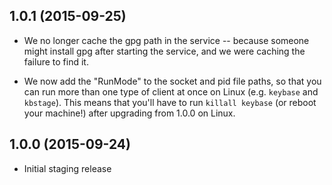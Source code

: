 ## 1.0.1 (2015-09-25)

- We no longer cache the gpg path in the service -- because someone might
  install gpg after starting the service, and we were caching the failure
  to find it.

- We now add the "RunMode" to the socket and pid file paths, so that you
  can run more than one type of client at once on Linux (e.g. `keybase`
  and `kbstage`).  This means that you'll have to run `killall keybase`
  (or reboot your machine!) after upgrading from 1.0.0 on Linux.

## 1.0.0 (2015-09-24)

- Initial staging release
